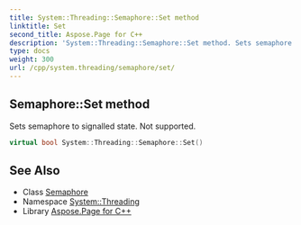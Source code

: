 ```yaml
---
title: System::Threading::Semaphore::Set method
linktitle: Set
second_title: Aspose.Page for C++
description: 'System::Threading::Semaphore::Set method. Sets semaphore to signalled state. Not supported in C++.'
type: docs
weight: 300
url: /cpp/system.threading/semaphore/set/
---
```

## Semaphore::Set method


Sets semaphore to signalled state. Not supported.

```cpp
virtual bool System::Threading::Semaphore::Set()
```

## See Also

* Class [Semaphore](../)
* Namespace [System::Threading](../../)
* Library [Aspose.Page for C++](../../../)
